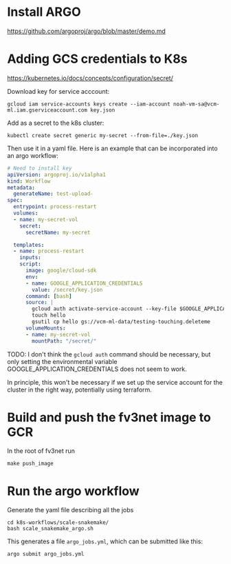 
# Install ARGO 

https://github.com/argoproj/argo/blob/master/demo.md

# Adding GCS credentials to K8s

https://kubernetes.io/docs/concepts/configuration/secret/

Download key for service acccount:

    gcloud iam service-accounts keys create --iam-account noah-vm-sa@vcm-ml.iam.gserviceaccount.com key.json

Add as a secret to the k8s cluster:

    kubectl create secret generic my-secret --from-file=./key.json

Then use it in a yaml file. Here is an example that can be incorporated into an argo workflow:

```yaml
# Need to install key
apiVersion: argoproj.io/v1alpha1
kind: Workflow
metadata:
  generateName: test-upload-
spec:
  entrypoint: process-restart
  volumes:
  - name: my-secret-vol
    secret:
      secretName: my-secret

  templates:
  - name: process-restart
    inputs:
    script:
      image: google/cloud-sdk
      env:
      - name: GOOGLE_APPLICATION_CREDENTIALS
        value: /secret/key.json
      command: [bash]
      source: |
        gcloud auth activate-service-account --key-file $GOOGLE_APPLICATION_CREDENTIALS
        touch hello
        gsutil cp hello gs://vcm-ml-data/testing-touching.deleteme
      volumeMounts:
      - name: my-secret-vol
        mountPath: "/secret/"
```

TODO: I don't think the `gcloud auth` command should be necessary, but only setting the environmental variable GOOGLE_APPLICATION_CREDENTIALS does not seem to work.

In principle, this won't be necessary if we set up the service account for the cluster in the right way, potentially using terraform.

# Build and push the fv3net image to GCR

In the root of fv3net run 

    make push_image

# Run the argo workflow

Generate the yaml file describing all the jobs
      
    cd k8s-workflows/scale-snakemake/
    bash scale_snakemake_argo.sh

This generates a file `argo_jobs.yml`, which can be submitted like this:

    argo submit argo_jobs.yml 

